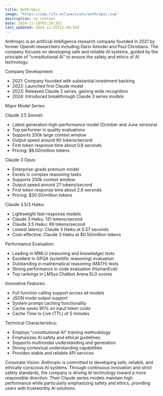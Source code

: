 ```yaml
---
title: Anthropic
image: "https://img.rifx.online/icons/anthropic.svg"
description: no content
date: 2024-11-18T03:20:35Z
last_updated: 2024-11-25T12:49:54Z
---
```


Anthropic is an artificial intelligence research company founded in 2021 by former OpenAI researchers including Dario Amodei and Paul Christiano. The company focuses on developing safe and reliable AI systems, guided by the principle of "constitutional AI" to ensure the safety and ethics of AI technology.

Company Development:
- 2021: Company founded with substantial investment backing
- 2022: Launched first Claude model
- 2023: Released Claude 2 series, gaining wide recognition
- 2024: Introduced breakthrough Claude 3 series models

Major Model Series:

Claude 3.5 Sonnet:
- Latest generation high-performance model (October and June versions)
- Top performer in quality evaluations
- Supports 200k large context window
- Output speed around 60 tokens/second
- First token response time about 0.8 seconds
- Pricing: $6.00/million tokens

Claude 3 Opus:
- Enterprise-grade premium model
- Excels in complex reasoning tasks
- Supports 200k context window
- Output speed around 27 tokens/second
- First token response time about 2.6 seconds
- Pricing: $30.00/million tokens

Claude 3.5/3 Haiku:
- Lightweight fast-response models
- Claude 3 Haiku: 131 tokens/second
- Claude 3.5 Haiku: 69 tokens/second
- Lowest latency: Claude 3 Haiku at 0.57 seconds
- Cost-effective: Claude 3 Haiku at $0.50/million tokens

Performance Evaluation:
- Leading in MMLU (reasoning and knowledge) tests
- Excellent in GPQA (scientific reasoning) evaluation
- Outstanding in mathematical reasoning (MATH) tests
- Strong performance in code evaluation (HumanEval)
- Top rankings in LMSys Chatbot Arena ELO scores

Innovative Features:
- Full function calling support across all models
- JSON mode output support
- System prompt caching functionality
- Cache saves 90% on input token costs
- Cache Time to Live (TTL) of 5 minutes

Technical Characteristics:
- Employs "constitutional AI" training methodology
- Emphasizes AI safety and ethical guidelines
- Supports multimodal understanding and generation
- Strong contextual understanding capabilities
- Provides stable and reliable API services

Corporate Vision:
Anthropic is committed to developing safe, reliable, and ethically conscious AI systems. Through continuous innovation and strict safety standards, the company is driving AI technology toward a more responsible direction. Their Claude series models maintain high performance while particularly emphasizing safety and ethics, providing users with trustworthy AI solutions. 

